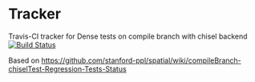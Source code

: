 # Tracker
Travis-CI tracker for Dense tests on compile branch with chisel backend
[![Build Status](https://travis-ci.org/mattfel1/Tracker.svg?branch=ClassDense-Branchcompile-Backendchisel-Tracker)](https://travis-ci.org/mattfel1/Tracker)

Based on https://github.com/stanford-ppl/spatial/wiki/compileBranch-chiselTest-Regression-Tests-Status
